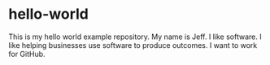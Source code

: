 # hello-world
This is my hello world example repository.
My name is Jeff. I like software. 
I like helping businesses use software to produce outcomes. 
I want to work for GitHub.
